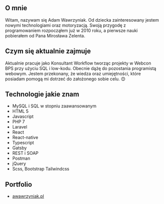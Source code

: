 ## O mnie

Witam, nazywam się Adam Wawrzyniak. Od dziecka zainteresowany jestem nowymi technologiami oraz motoryzacją. 
Swoją przygodę z programowaniem rozpocząłem już w 2010 roku, a pierwsze nauki pobierałem od Pana Mirosława Zelenta.

## Czym się aktualnie zajmuje

Aktualnie pracuje jako Konsultant Workflow tworząc projekty w Webcon BPS przy użyciu SQL i low-kodu. 
Obecnie dążę do pozostania  programistą webowym. Jestem przekonany, że wiedza oraz umiejętności, które posiadam pomogą mi dotrzeć do założonego sobie celu. 😊

## Technologie jakie znam

* MySQL i SQL w stopniu zaawansowanym
* HTML 5
* Javascript
* PHP 7
* Laravel
* React
* React-native
* Typescript
* Gatsby
* REST i SOAP
* Postman
* jQuery
* Scss, Bootstrap Tailwindcss

## Portfolio

* [awawrzyniak.pl](http://awawrzyniak.pl/)
